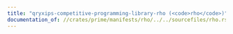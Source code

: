 ```yaml
---
title: "qryxips-competitive-programming-library-rho (<code>rho</code>)"
documentation_of: //crates/prime/manifests/rho/../../sourcefiles/rho.rs
---
```


